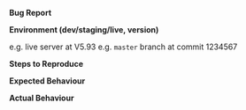 **Bug Report**


**Environment (dev/staging/live, version)**

e.g. live server at V5.93
e.g. `master` branch at commit 1234567

**Steps to Reproduce**


**Expected Behaviour**


**Actual Behaviour**
